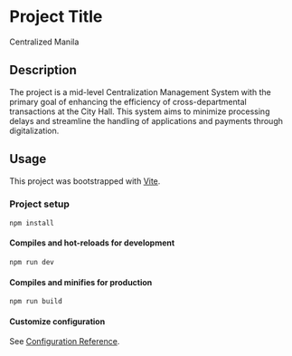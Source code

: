 # Project Title
Centralized Manila

## Description
The project is a mid-level Centralization Management System with the primary goal of enhancing the efficiency of cross-departmental transactions at the City Hall. This system aims to minimize processing delays and streamline the handling of applications and payments through digitalization.


## Usage
This project was bootstrapped with [Vite](https://vitejs.dev/).

### Project setup
```
npm install
```

#### Compiles and hot-reloads for development
```
npm run dev
```

#### Compiles and minifies for production
```
npm run build
```

#### Customize configuration
See [Configuration Reference](https://vitejs.dev/guide/).